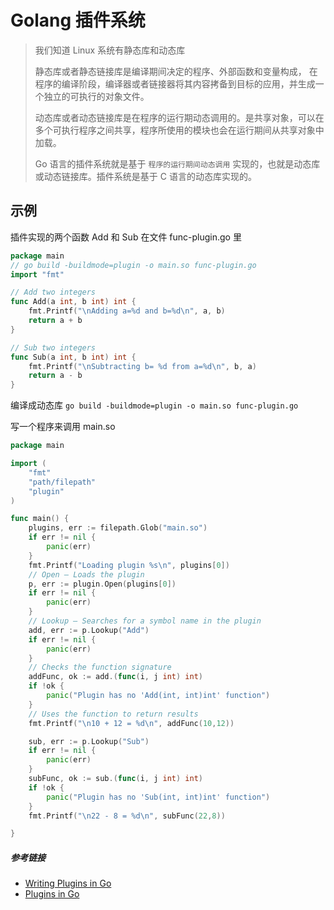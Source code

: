 # Golang 插件系统
> 我们知道 Linux 系统有静态库和动态库
> 
> 静态库或者静态链接库是编译期间决定的程序、外部函数和变量构成， 在程序的编译阶段，编译器或者链接器将其内容拷备到目标的应用，并生成一个独立的可执行的对象文件。
> 
> 动态库或者动态链接库是在程序的运行期动态调用的。是共享对象，可以在多个可执行程序之间共享，程序所使用的模块也会在运行期间从共享对象中加载。
> 
> Go 语言的插件系统就是基于 `程序的运行期间动态调用` 实现的，也就是动态库或动态链接库。插件系统是基于 C 语言的动态库实现的。

## 示例
插件实现的两个函数 Add 和 Sub 在文件 func-plugin.go 里

```go
package main
// go build -buildmode=plugin -o main.so func-plugin.go
import "fmt"

// Add two integers
func Add(a int, b int) int {
	fmt.Printf("\nAdding a=%d and b=%d\n", a, b)
	return a + b
}

// Sub two integers
func Sub(a int, b int) int {
	fmt.Printf("\nSubtracting b= %d from a=%d\n", b, a)
	return a - b
}
```

编译成动态库 `go build -buildmode=plugin -o main.so func-plugin.go`

写一个程序来调用 main.so

```go
package main

import (
	"fmt"
	"path/filepath"
	"plugin"
)

func main() {
	plugins, err := filepath.Glob("main.so")
	if err != nil {
		panic(err)
	}
	fmt.Printf("Loading plugin %s\n", plugins[0])
	// Open – Loads the plugin
	p, err := plugin.Open(plugins[0])
	if err != nil {
		panic(err)
	}
	// Lookup – Searches for a symbol name in the plugin
	add, err := p.Lookup("Add")
	if err != nil {
		panic(err)
	}
	// Checks the function signature
	addFunc, ok := add.(func(i, j int) int)
	if !ok {
		panic("Plugin has no 'Add(int, int)int' function")
	}
	// Uses the function to return results
	fmt.Printf("\n10 + 12 = %d\n", addFunc(10,12))

	sub, err := p.Lookup("Sub")
	if err != nil {
		panic(err)
	}
	subFunc, ok := sub.(func(i, j int) int)
	if !ok {
		panic("Plugin has no 'Sub(int, int)int' function")
	}
	fmt.Printf("\n22 - 8 = %d\n", subFunc(22,8))

}
```

##### 参考链接
* [Writing Plugins in Go](https://code.tutsplus.com/tutorials/writing-plugins-in-go--cms-29101)
* [Plugins in Go](https://technobeans.com/2019/03/05/plugins-in-go/)